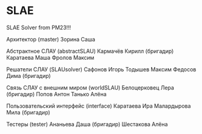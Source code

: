 # SLAE
SLAE Solver from PM23!!!

Архитектор (master)
Зорина Саша

Абстрактное СЛАУ (abstractSLAU)
Кармачёв Кирилл (бригадир)
Каратаева Маша
Фролов Максим

Решатели СЛАУ (SLAUsolver)
Сафонов Игорь
Тодышев Максим
Федосов Дима (бригадир)

Связь СЛАУ с внешним миром (worldSLAU)
Белоцерковец Лера (бригадир)
Попов Антон
Танько Алёна

Пользовательский интерфейс (interface)
Каратаева Ира
Малардырова Мила (бригадир)

Тестеры (tester)
Ананьева Даша (бригадир)
Шестакова Алёна
